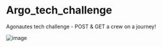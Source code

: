 # Argo_tech_challenge
Agonautes tech challenge - POST &amp; GET a crew on a journey!



![image](https://user-images.githubusercontent.com/101552588/208450556-242fe429-8348-4cb3-bfee-38e73435abe4.png)
